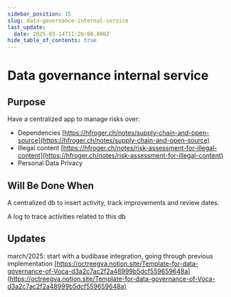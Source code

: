 ```yaml
---
sidebar_position: 15
slug: data-governance-internal-service
last_update:
  date: 2025-03-14T11:26:00.000Z
hide_table_of_contents: true
---
```


# Data governance internal service

## Purpose


Have a centralized app to manage risks over:

- Dependencies [https://hfroger.ch/notes/supply-chain-and-open-source](https://hfroger.ch/notes/supply-chain-and-open-source)
- Illegal content [https://hfroger.ch/notes/risk-assessment-for-illegal-content](https://hfroger.ch/notes/risk-assessment-for-illegal-content)
- Personal Data Privacy

## Will Be Done When


A centralized db to insert activity, track improvements and review dates.


A log to trace activities related to this db


## Updates


march/2025: start with a budibase integration, going through previous implementation [https://octreegva.notion.site/Template-for-data-governance-of-Voca-d3a2c7ac2f2a48999b5dcf559659648a](https://octreegva.notion.site/Template-for-data-governance-of-Voca-d3a2c7ac2f2a48999b5dcf559659648a)



